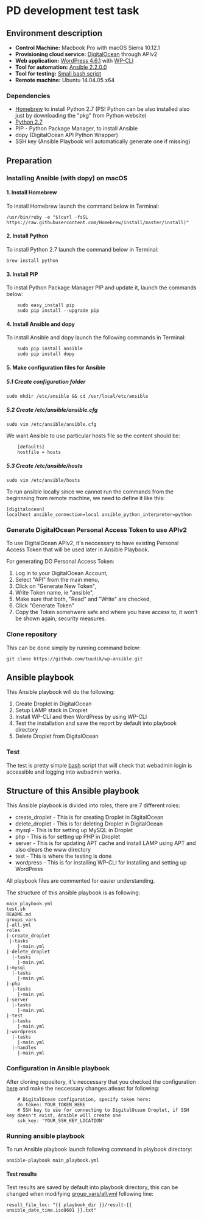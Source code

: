# PD development test task
## Environment description ##
- **Control Machine:** Macbook Pro with macOS Sierra 10.12.1
- **Provisioning cloud service:** [DigitalOcean](https://www.digitalocean.com) through APIv2
- **Web application:** [WordPress 4.6.1](https://wordpress.org) with [WP-CLI](https://wp-cli.org)
- **Tool for automation:** [Ansible 2.2.0.0](http://docs.ansible.com/ansible/index.html)
- **Tool for testing:** [Small bash script](test.sh)
- **Remote machine:** Ubuntu 14.04.05 x64

### Dependencies ###
 - [Homebrew](http://brew.sh) to install Python 2.7 (PS! Python can be also installed also just by downloading the "pkg" from Python website)
 - [Python 2.7](https://www.python.org) 
 - PIP - Python Package Manager, to install Ansible
 - dopy (DigitalOcean API Python Wrapper)
 - SSH key (Ansible Playbook will automatically generate one if missing)

## Preparation ##
### Installing Ansible (with dopy) on macOS ###
#### 1. Install Homebrew ####
To install Homebrew launch the command below in Terminal:

    /usr/bin/ruby -e "$(curl -fsSL https://raw.githubusercontent.com/Homebrew/install/master/install)"
#### 2. Install Python ####
To install Python 2.7 launch the command below in Terminal:

    brew install python
#### 3. Install PIP ####
To instal Python Package Manager PIP and update it, launch the commands below:
```
    sudo easy_install pip
    sudo pip install --upgrade pip
```
#### 4. Install Ansible and dopy ####
To install Ansible and dopy launch the following commands in Terminal:
```
    sudo pip install ansible
    sudo pip install dopy
```
#### 5. Make configuration files for Ansible ####
##### 5.1 Create configuration folder #####
    sudo mkdir /etc/ansible && cd /usr/local/etc/ansible
##### 5.2 Create /etc/ansible/ansible.cfg #####
    sudo vim /etc/ansible/ansible.cfg
We want Ansible to use particular hosts file so the content should be:
```
    [defaults]
    hostfile = hosts
```
##### 5.3 Create /etc/ansible/hosts #####
    sudo vim /etc/ansible/hosts
To run ansible locally since we cannot run the commands from the beginnning from remote machine, we need to define it like this:
```
[digitalocean]
localhost ansible_connection=local ansible_python_interpreter=python
```
### Generate DigitalOcean Personal Access Token to use APIv2 ###
To use DigitalOcean APIv2, it's neccessary to have existing Personal Access Token that will be used later in Ansible Playbook.

For generating DO Personal Access Token:

1. Log in to your DigitalOcean Account,
2. Select "API" from the main menu,
3. Click on "Generate New Token",
4. Write Token name, ie "ansible",
5. Make sure that both, "Read" and "Write" are checked,
6. Click "Generate Token"
7. Copy the Token somehwere safe and where you have access to, it won't be shown again, security measures.
    
### Clone repository ###
This can be done simply by running command below:
```
git clone https://github.com/tuudik/wp-ansible.git
```

## Ansible playbook ##

This Ansible playbook will do the following:
1. Create Droplet in DigitalOcean
2. Setup LAMP stack in Droplet
3. Install WP-CLI and then WordPress by using WP-CLI
4. Test the installation and save the report by default into playbook directory
5. Delete Droplet from DigitalOcean

### Test ###
The test is pretty simple [bash](test.sh) script that will check that webadmin login is accessible and logging into webadmin works.

## Structure of this Ansible playbook ##
This Ansible playbook is divided into roles, there are 7 different roles:
- create_droplet - This is for creating Droplet in DigitalOcean
- delete_droplet - This is for deleting Droplet in DigitalOcean
- mysql - This is for setting up MySQL in Droplet
- php - This is for setting up PHP in Droplet
- server - This is for updating APT cache and install LAMP using APT and also clears the www directory
- test - This is where the testing is done
- wordpress - This is for installing WP-CLI for installing and setting up WordPress

All playbook files are commented for easier understanding.

The structure of this ansible playbook is as following:
```
main_playbook.yml
test.sh
README.md
groups_vars
|-all.yml
roles
|-create_droplet
 |-tasks
    |-main.yml
|-delete_droplet
  |-tasks
    |-main.yml
|-mysql
  |-tasks
    |-main.yml
|-php
  |-tasks
    |-main.yml
|-server
  |-tasks
    |-main.yml
|-test
  |-tasks
    |-main.yml
|-wordpress
  |-tasks
    |-main.yml
  |-handles
    |-main.yml
```

### Configuration in Ansible playbook ###
After cloning repository, it's neccessary that you checked the configuration [here](group_vars/all.yml) and make the neccessary changes atleast for following:
```
    # DigitalOcean configuration, specify token here:
    do_token: YOUR_TOKEN_HERE
    # SSH key to use for connecting to DigitalOcean Droplet, if SSH key doesn't exist, Ansible will create one
    ssh_key: 'YOUR_SSH_KEY_LOCATION'
```
### Running ansible playbook ###
To run Ansible playbook launch following command in playbook directory:
```
ansible-playbook main_playbook.yml
```
#### Test results ####
Test results are saved by default into playbook directory, this can be changed when modifying [group_vars/all.yml](group_vars/all.yml) following line:
```
result_file_loc: "{{ playbook_dir }}/result-{{ ansible_date_time.iso8601 }}.txt"
```
